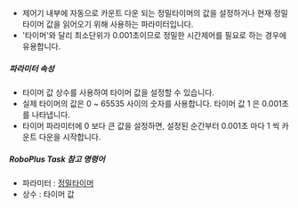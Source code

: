 
- 제어기 내부에 자동으로 카운트 다운 되는 정밀타이머의 값을 설정하거나 현재 정밀타이머 값을 읽어오기 위해 사용하는 파라미터입니다.
- '타이머'와 달리 최소단위가 0.001초이므로 정밀한 시간제어를 필요로 하는 경우에 유용합니다.

##### 파라미터 속성

- 타이머 값 상수를 사용하여 타이머 값을 설정할 수 있습니다.
- 실제 타이머의 값은 0 ~ 65535 사이의 숫자를 사용합니다. 타이머 값 1 은 0.001초를 나타냅니다.
- 타이머 파라미터에 0 보다 큰 값을 설정하면, 설정된 순간부터 0.001초 마다 1 씩 카운트 다운을 시작합니다.

##### RoboPlus Task 참고 명령어
- 파라미터 : [정밀타이머]
- 상수 : 타이머 값

[정밀타이머]: /docs/kr/software/rplus1/task/programming_02/#정밀타이머
